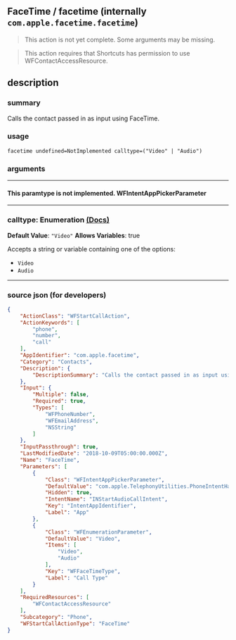 
## FaceTime / facetime (internally `com.apple.facetime.facetime`)

> This action is not yet complete. Some arguments may be missing.

> This action requires that Shortcuts has permission to use WFContactAccessResource.


## description

### summary

Calls the contact passed in as input using FaceTime.


### usage
```
facetime undefined=NotImplemented calltype=("Video" | "Audio")
```

### arguments

---

#### This paramtype is not implemented. WFIntentAppPickerParameter

---

### calltype: Enumeration [(Docs)](https://pfgithub.github.io/shortcutslang/gettingstarted#enum-select-field)
**Default Value**: `"Video"`
**Allows Variables**: true



Accepts a string 
or variable
containing one of the options:

- `Video`
- `Audio`

---

### source json (for developers)

```json
{
	"ActionClass": "WFStartCallAction",
	"ActionKeywords": [
		"phone",
		"number",
		"call"
	],
	"AppIdentifier": "com.apple.facetime",
	"Category": "Contacts",
	"Description": {
		"DescriptionSummary": "Calls the contact passed in as input using FaceTime."
	},
	"Input": {
		"Multiple": false,
		"Required": true,
		"Types": [
			"WFPhoneNumber",
			"WFEmailAddress",
			"NSString"
		]
	},
	"InputPassthrough": true,
	"LastModifiedDate": "2018-10-09T05:00:00.000Z",
	"Name": "FaceTime",
	"Parameters": [
		{
			"Class": "WFIntentAppPickerParameter",
			"DefaultValue": "com.apple.TelephonyUtilities.PhoneIntentHandler",
			"Hidden": true,
			"IntentName": "INStartAudioCallIntent",
			"Key": "IntentAppIdentifier",
			"Label": "App"
		},
		{
			"Class": "WFEnumerationParameter",
			"DefaultValue": "Video",
			"Items": [
				"Video",
				"Audio"
			],
			"Key": "WFFaceTimeType",
			"Label": "Call Type"
		}
	],
	"RequiredResources": [
		"WFContactAccessResource"
	],
	"Subcategory": "Phone",
	"WFStartCallActionType": "FaceTime"
}
```
